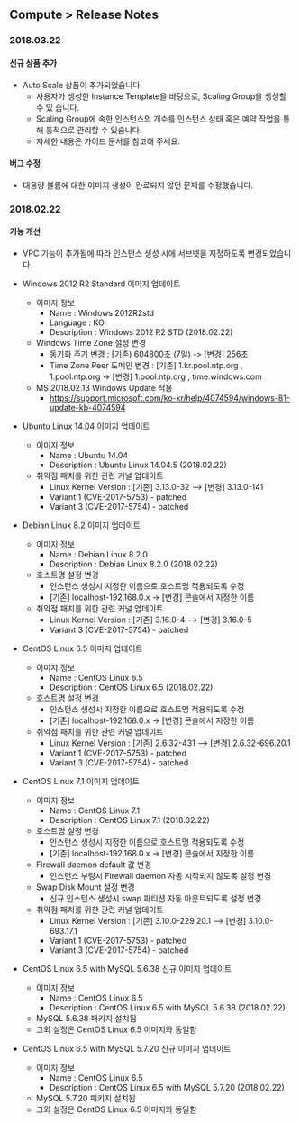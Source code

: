 ## Compute > Release Notes

### 2018.03.22

#### 신규 상품 추가

* Auto Scale 상품이 추가되었습니다.
    * 사용자가 생성한 Instance Template을 바탕으로, Scaling Group을 생성할 수 있
습니다.
    * Scaling Group에 속한 인스턴스의 개수를 인스턴스 상태 혹은 예약 작업을 통해
 동적으로 관리할 수 있습니다.
    * 자세한 내용은 가이드 문서를 참고해 주세요.

#### 버그 수정
* 대용량 볼륨에 대한 이미지 생성이 완료되지 않던 문제를 수정했습니다.


### 2018.02.22

#### 기능 개선

* VPC 기능이 추가됨에 따라 인스턴스 생성 시에 서브넷을 지정하도록 변경되었습니다.

* Windows 2012 R2 Standard 이미지 업데이트
	* 이미지 정보
		* Name : Windows 2012R2std
		* Language : KO
		* Description : Windows 2012 R2 STD (2018.02.22)
	* Windows Time Zone 설정 변경
		* 동기화 주기 변경 : [기존) 604800초 (7일) -> [변경] 256초
		* Time Zone Peer 도메인 변경 : [기존] 1.kr.pool.ntp.org , 1.pool.ntp.org -> [변경] 1.pool.ntp.org , time.windows.com
	* MS 2018.02.13 Windows Update 적용
		* https://support.microsoft.com/ko-kr/help/4074594/windows-81-update-kb-4074594
	
* Ubuntu Linux 14.04 이미지 업데이트
	* 이미지 정보
		* Name : Ubuntu 14.04
		* Description : Ubuntu Linux 14.04.5 (2018.02.22)
	* 취약점 패치를 위한 관련 커널 업데이트
		* Linux Kernel Version : [기존] 3.13.0-32 --> [변경] 3.13.0-141
		* Variant 1 (CVE-2017-5753) - patched
		* Variant 3 (CVE-2017-5754) - patched
		
* Debian Linux 8.2 이미지 업데이트
	* 이미지 정보
		* Name : Debian Linux 8.2.0
		* Description : Debian Linux 8.2.0 (2018.02.22)
	* 호스트명 설정 변경
		* 인스턴스 생성시 지정한 이름으로 호스트명 적용되도록 수정
		* [기존] localhost-192.168.0.x -> [변경] 콘솔에서 지정한 이름
	* 취약점 패치를 위한 관련 커널 업데이트
		* Linux Kernel Version : [기존] 3.16.0-4 --> [변경] 3.16.0-5
		* Variant 3 (CVE-2017-5754) - patched

* CentOS Linux 6.5 이미지 업데이트
	* 이미지 정보
		* Name : CentOS Linux 6.5
		* Description : CentOS Linux 6.5 (2018.02.22)
	* 호스트명 설정 변경
		* 인스턴스 생성시 지정한 이름으로 호스트명 적용되도록 수정
		* [기존] localhost-192.168.0.x -> [변경] 콘솔에서 지정한 이름
	* 취약점 패치를 위한 관련 커널 업데이트
		* Linux Kernel Version : [기존] 2.6.32-431 --> [변경] 2.6.32-696.20.1
		* Variant 1 (CVE-2017-5753) - patched
		* Variant 3 (CVE-2017-5754) - patched

* CentOS Linux 7.1 이미지 업데이트
	* 이미지 정보
		* Name : CentOS Linux 7.1
		* Description : CentOS Linux 7.1 (2018.02.22)
	* 호스트명 설정 변경
		* 인스턴스 생성시 지정한 이름으로 호스트명 적용되도록 수정
		* [기존] localhost-192.168.0.x -> [변경] 콘솔에서 지정한 이름
	* Firewall daemon default 값 변경
		* 인스턴스 부팅시 Firewall daemon 자동 시작되지 않도록 설정 변경
	* Swap Disk Mount 설정 변경
		* 신규 인스턴스 생성시 swap 파티션 자동 마운트되도록 설정 변경
	* 취약점 패치를 위한 관련 커널 업데이트
		* Linux Kernel Version : [기존] 3.10.0-229.20.1 --> [변경] 3.10.0-693.17.1
		* Variant 1 (CVE-2017-5753) - patched
		* Variant 3 (CVE-2017-5754) - patched

* CentOS Linux 6.5 with MySQL 5.6.38 신규 이미지 업데이트
	* 이미지 정보
		* Name : CentOS Linux 6.5
		* Description : CentOS Linux 6.5 with MySQL 5.6.38 (2018.02.22)
	* MySQL 5.6.38 패키지 설치됨
	* 그외 설정은 CentOS Linux 6.5 이미지와 동일함

* CentOS Linux 6.5 with MySQL 5.7.20 신규 이미지 업데이트
	* 이미지 정보
		* Name : CentOS Linux 6.5
		* Description : CentOS Linux 6.5 with MySQL 5.7.20 (2018.02.22)
	* MySQL 5.7.20 패키지 설치됨
	* 그외 설정은 CentOS Linux 6.5 이미지와 동일함

